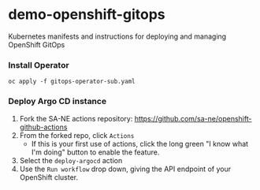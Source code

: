 # demo-openshift-gitops
Kubernetes manifests and instructions for deploying and managing OpenShift GitOps

### Install Operator
```oc apply -f gitops-operator-sub.yaml```

### Deploy Argo CD instance
1. Fork the SA-NE actions repository: https://github.com/sa-ne/openshift-github-actions
1. From the forked repo, click `Actions`
    * If this is your first use of actions, click the long green "I know what I'm doing" button to enable the feature.
1. Select the `deploy-argocd` action
1. Use the `Run workflow` drop down, giving the API endpoint of your OpenShift cluster.